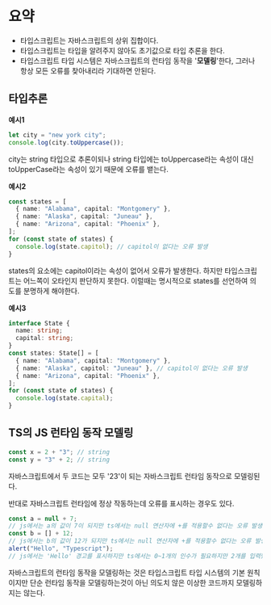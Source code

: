 # 요약

- 타입스크립트는 자바스크립트의 상위 집합이다.
- 타입스크립트는 타입을 알려주지 않아도 초기값으로 타입 추론을 한다.
- 타입스크립트 타입 시스템은 자바스크립트의 런타임 동작을 '**모델링**'한다, 그러나 항상 모든 오류를 찾아내리라 기대하면 안된다.

## 타입추론

**예시1**

```typescript
let city = "new york city";
console.log(city.toUppercase());
```

city는 string 타입으로 추론이되나 string 타입에는 toUppercase라는 속성이 대신 toUpperCase라는 속성이 있기 때문에 오류를 뱉는다.

**예시2**

```typescript
const states = [
  { name: "Alabama", capital: "Montgomery" },
  { name: "Alaska", capital: "Juneau" },
  { name: "Arizona", capital: "Phoenix" },
];
for (const state of states) {
  console.log(state.capitol); // capitol이 없다는 오류 발생
}
```

states의 요소에는 capitol이라는 속성이 없어서 오류가 발생한다.
하지만 타입스크립트는 어느쪽이 오타인지 판단하지 못한다.
이럴때는 명시적으로 states를 선언하여 의도를 분명하게 해야한다.

**예시3**

```typescript
interface State {
  name: string;
  capital: string;
}
const states: State[] = [
  { name: "Alabama", capital: "Montgomery" },
  { name: "Alaska", capitol: "Juneau" }, // capitol이 없다는 오류 발생
  { name: "Arizona", capital: "Phoenix" },
];
for (const state of states) {
  console.log(state.capital);
}
```

## TS의 JS 런타임 동작 모델링

```typescript
const x = 2 + "3"; // string
const y = "3" + 2; // string
```

자바스크립트에서 두 코드는 모두 '23'이 되는 자바스크립트 런타임 동작으로 모델링된다.

반대로 자바스크립트 런타임에 정상 작동하는데 오류를 표시하는 경우도 있다.

```typescript
const a = null + 7;
// js에서는 a의 값이 7이 되지만 ts에서는 null 연산자에 +를 적용할수 없다는 오류 발생
const b = [] + 12;
// js에서는 b의 값이 12가 되지만 ts에서는 null 연산자에 +를 적용할수 없다는 오류 발생
alert("Hello", "Typescript");
// js에서는 'Hello' 경고를 표시하지만 ts에서는 0~1개의 인수가 필요하지만 2개를 입력했다는 오류 발생
```

자바스크립트의 런타임 동작을 모델링하는 것은 타입스크립트 타입 시스템의 기본 원칙이지만 단순 런타임 동작을 모델링하는것이 아닌 의도치 않은 이상한 코드까지 모델링하지는 않는다.
